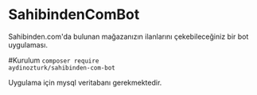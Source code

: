 # SahibindenComBot
Sahibinden.com'da bulunan mağazanızın ilanlarını çekebileceğiniz bir bot uygulaması.

#Kurulum
<code>composer require aydinozturk/sahibinden-com-bot</code>

Uygulama için mysql veritabanı gerekmektedir.

